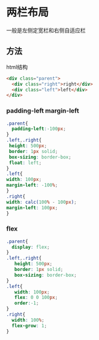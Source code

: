 # 两栏布局
一般是左侧定宽栏和右侧自适应栏
## 方法
html结构
```html
<div class="parent">
  <div class="right">right</div>
  <div class="left">left</div>
</div>
```
### padding-left margin-left
```css
.parent{
  padding-left:-100px;
}
.left,.right{
 height: 500px;
 border: 1px solid;
 box-sizing: border-box;
 float: left;
}
.left{
width: 100px;
margin-left: -100%;
}
.right{
width: calc(100% - 100px);
margin-left: 100px;
}
```

###  flex
```css
.parent{
  display: flex;
}
.left,.right{
   height: 500px;
   border: 1px solid;
   box-sizing: border-box;
}
.left{
   width: 100px;
   flex: 0 0 100px;
   order:-1;
}
.right{
  width: 100%;
  flex-grow: 1;
}
```
